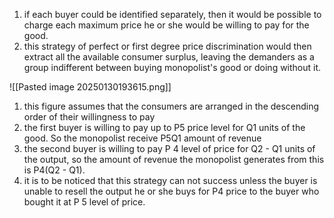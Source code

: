 1. if each buyer could be identified separately, then it would be possible to charge each maximum price he or she would be willing to pay for the good. 
2. this strategy of perfect or first degree price discrimination would then extract all the available consumer surplus, leaving the demanders as a group indifferent between buying monopolist's good or doing without it. 

![[Pasted image 20250130193615.png]]

1. this figure assumes that the consumers are arranged in the descending order of their willingness to pay 
2. the first buyer is willing to pay up to P5 price level for Q1 units of the good. So the monopolist receive P5Q1 amount of revenue 
3. the second buyer is willing to pay P 4 level of price for Q2 - Q1 units of the output, so the amount of revenue the monopolist generates from this is P4(Q2 - Q1). 
4. it is to be noticed that this strategy can not success unless the buyer is unable to resell the output he or she buys for P4 price to the buyer who bought it at P 5 level of price. 